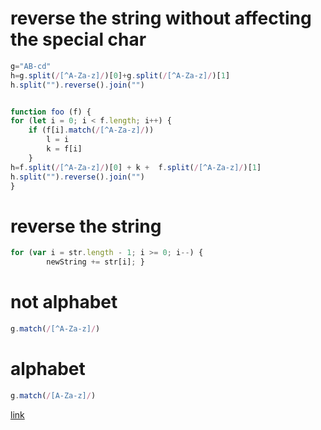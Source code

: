 # reverse the string without affecting the special char
``` js
g="AB-cd"
h=g.split(/[^A-Za-z]/)[0]+g.split(/[^A-Za-z]/)[1]
h.split("").reverse().join("")


function foo (f) {
for (let i = 0; i < f.length; i++) {
    if (f[i].match(/[^A-Za-z]/))
        l = i 
        k = f[i]
    }
h=f.split(/[^A-Za-z]/)[0] + k +  f.split(/[^A-Za-z]/)[1]
h.split("").reverse().join("")
}
```
# reverse the string
``` js
for (var i = str.length - 1; i >= 0; i--) { 
        newString += str[i]; }
```

# not alphabet
``` js
g.match(/[^A-Za-z]/)
```
# alphabet
``` js 
g.match(/[A-Za-z]/)
```
[link](me.md)
